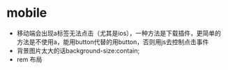 mobile
======
* 移动端会出现a标签无法点击（尤其是ios），一种方法是下载插件，更简单的方法是不使用a，能用button代替的用button，否则用js去控制点击事件
* 背景图片太大的话background-size:contain;
* rem 布局